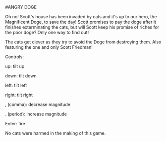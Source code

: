 #ANGRY DOGE

Oh no! Scott's house has been invaded by cats and it's up to our hero, the Magnificent Doge, to save the day! Scott promises to pay the doge after it finishes exterminating the cats, but will Scott keep his promise of riches for the poor doge? Only one way to find out!

The cats get clever as they try to avoid the Doge from destroying them. Also featuring the one and only Scott Friedman!

Controls:

up: tilt up

down: tilt down

left: tilt left

right: tilt right

, (comma): decrease magnitude

. (period): increase magnitude

Enter: fire


No cats were harmed in the making of this game.
